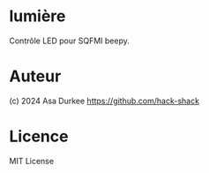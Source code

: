 # lumière
Contrôle LED pour SQFMI beepy.

# Auteur
(c) 2024 Asa Durkee
https://github.com/hack-shack

# Licence
MIT License